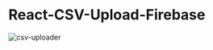 # React-CSV-Upload-Firebase
 
![csv-uploader](https://user-images.githubusercontent.com/42937069/89866366-03fe5680-dbcd-11ea-96a4-051fe92898a4.gif)
